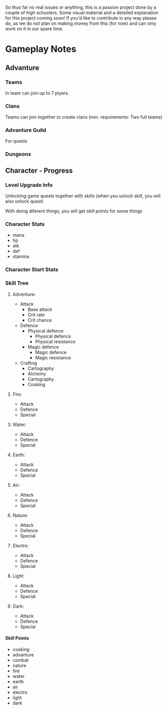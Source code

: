 So thus far no real issues or anything, this is a passion project done by a couple of high schoolers. Some visual material and a detailed explanation for this project coming soon! If you'd like to contribute in any way please do, as we do not plan on making money from this (for now) and can only work on it in our spare time.

# Gameplay Notes

## Advanture

### Teams
In team can join up to 7 plyers.

### Clans
Teams can join together to create clans (min. requirements: Two full teams)

### Advanture Guild

For quests

### Dungeons

## Character - Progress

### Level Upgrade Info

Unlocking game quests together with skills (when you unlock skill, you will also unlock quest)

With doing diferent things, you will get skill points for some things

### Character Stats

- mana
- hp
- atk
- def
- stamina

### Character Start Stats

### Skill Tree

1.  Adventure:
    - Attack
      - Base attack
      - Crit rate
      - Crit chance
    - Defence
      - Physical defence
        - Physical defence
        - Physical resistance
      - Magic defence
        - Magic defence
        - Magic resistance
    - Crafting
      - Cartography
      - Alchemy
      - Cartography
      - Cooking

2.  Fire:
    - Attack
    - Defence
    - Special

3.  Water:
    - Attack
    - Defence
    - Special

4.  Earth:
    - Attack
    - Defence
    - Special

5.  Air:
    - Attack
    - Defence
    - Special

6.  Nature:
    - Attack
    - Defence
    - Special

7.  Electro:
    - Attack
    - Defence
    - Special

8.  Light:
    - Attack
    - Defence
    - Special

9.  Dark:
    - Attack
    - Defence
    - Special

#### Skill Points

- cooking
- advanture
- combat
- nature
- fire
- water
- earth
- air
- electro
- light
- dark
